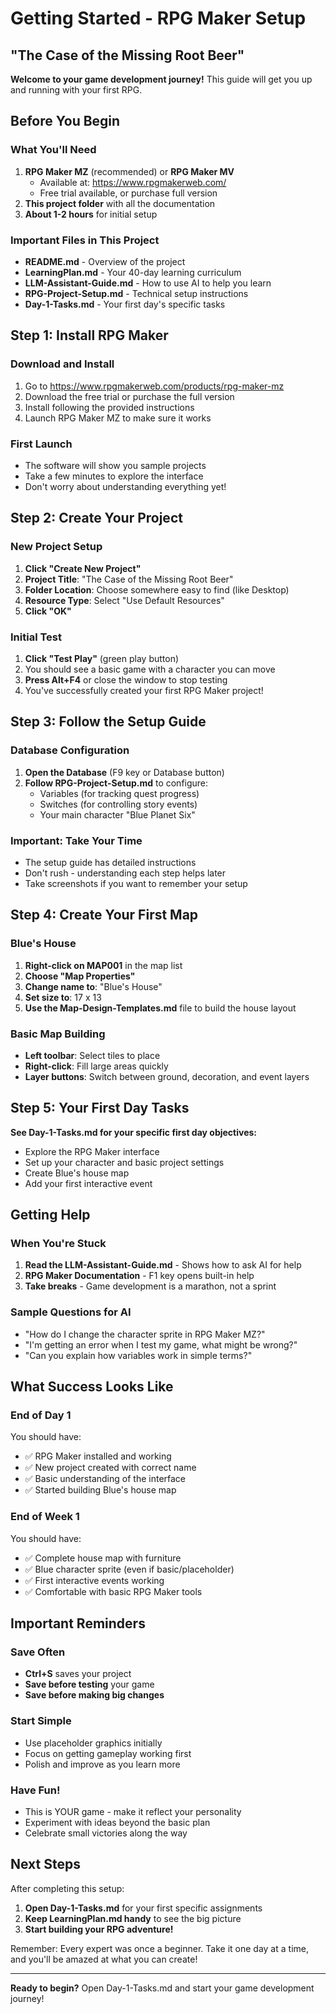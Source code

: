 # Getting Started - RPG Maker Setup
## "The Case of the Missing Root Beer"

**Welcome to your game development journey!** This guide will get you up and running with your first RPG.

## Before You Begin

### What You'll Need
1. **RPG Maker MZ** (recommended) or **RPG Maker MV**
   - Available at: https://www.rpgmakerweb.com/
   - Free trial available, or purchase full version
2. **This project folder** with all the documentation
3. **About 1-2 hours** for initial setup

### Important Files in This Project
- **README.md** - Overview of the project
- **LearningPlan.md** - Your 40-day learning curriculum  
- **LLM-Assistant-Guide.md** - How to use AI to help you learn
- **RPG-Project-Setup.md** - Technical setup instructions
- **Day-1-Tasks.md** - Your first day's specific tasks

## Step 1: Install RPG Maker

### Download and Install
1. Go to https://www.rpgmakerweb.com/products/rpg-maker-mz
2. Download the free trial or purchase the full version
3. Install following the provided instructions
4. Launch RPG Maker MZ to make sure it works

### First Launch
- The software will show you sample projects
- Take a few minutes to explore the interface
- Don't worry about understanding everything yet!

## Step 2: Create Your Project

### New Project Setup
1. **Click "Create New Project"**
2. **Project Title**: "The Case of the Missing Root Beer"
3. **Folder Location**: Choose somewhere easy to find (like Desktop)
4. **Resource Type**: Select "Use Default Resources"
5. **Click "OK"**

### Initial Test
1. **Click "Test Play"** (green play button)
2. You should see a basic game with a character you can move
3. **Press Alt+F4** or close the window to stop testing
4. You've successfully created your first RPG Maker project!

## Step 3: Follow the Setup Guide

### Database Configuration
1. **Open the Database** (F9 key or Database button)
2. **Follow RPG-Project-Setup.md** to configure:
   - Variables (for tracking quest progress)
   - Switches (for controlling story events)  
   - Your main character "Blue Planet Six"

### Important: Take Your Time
- The setup guide has detailed instructions
- Don't rush - understanding each step helps later
- Take screenshots if you want to remember your setup

## Step 4: Create Your First Map

### Blue's House
1. **Right-click on MAP001** in the map list
2. **Choose "Map Properties"**
3. **Change name to**: "Blue's House"
4. **Set size to**: 17 x 13
5. **Use the Map-Design-Templates.md** file to build the house layout

### Basic Map Building
- **Left toolbar**: Select tiles to place
- **Right-click**: Fill large areas quickly
- **Layer buttons**: Switch between ground, decoration, and event layers

## Step 5: Your First Day Tasks

**See Day-1-Tasks.md for your specific first day objectives:**
- Explore the RPG Maker interface
- Set up your character and basic project settings
- Create Blue's house map
- Add your first interactive event

## Getting Help

### When You're Stuck
1. **Read the LLM-Assistant-Guide.md** - Shows how to ask AI for help
2. **RPG Maker Documentation** - F1 key opens built-in help
3. **Take breaks** - Game development is a marathon, not a sprint

### Sample Questions for AI
- "How do I change the character sprite in RPG Maker MZ?"
- "I'm getting an error when I test my game, what might be wrong?"
- "Can you explain how variables work in simple terms?"

## What Success Looks Like

### End of Day 1
You should have:
- ✅ RPG Maker installed and working
- ✅ New project created with correct name
- ✅ Basic understanding of the interface
- ✅ Started building Blue's house map

### End of Week 1  
You should have:
- ✅ Complete house map with furniture
- ✅ Blue character sprite (even if basic/placeholder)
- ✅ First interactive events working
- ✅ Comfortable with basic RPG Maker tools

## Important Reminders

### Save Often
- **Ctrl+S** saves your project
- **Save before testing** your game
- **Save before making big changes**

### Start Simple
- Use placeholder graphics initially
- Focus on getting gameplay working first
- Polish and improve as you learn more

### Have Fun!
- This is YOUR game - make it reflect your personality
- Experiment with ideas beyond the basic plan
- Celebrate small victories along the way

## Next Steps

After completing this setup:
1. **Open Day-1-Tasks.md** for your first specific assignments
2. **Keep LearningPlan.md handy** to see the big picture
3. **Start building your RPG adventure!**

Remember: Every expert was once a beginner. Take it one day at a time, and you'll be amazed at what you can create!

---

**Ready to begin?** Open Day-1-Tasks.md and start your game development journey!